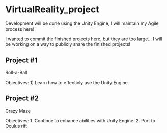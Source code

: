 # VirtualReality_project
Development will be done using the Unity Engine, I will maintain my Agile process here!

I wanted to commit the finished projects here, but they are too large...
I will be working on a way to publicly share the finished projects!

Project #1
--------------
Roll-a-Ball
  
  Objectives:
    1) Learn how to effectivly use the Unity Engine.
    
Project #2
--------------
Crazy Maze
  
  Objectives:
    1. Continue to enhance abilities with Unity Engine.
    2. Port to Oculus rift
